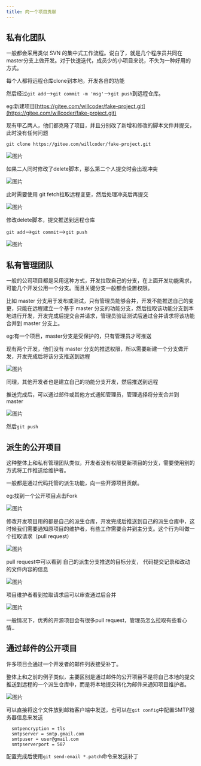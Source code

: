 ```yaml
---
title: 向一个项目贡献
---
```


## 私有化团队

一般都会采用类似 SVN 的集中式工作流程。说白了，就是几个程序员共同在master分支上做开发。对于快速迭代，成员少的小项目来说，不失为一种好用的方式。

每个人都将远程仓库clone到本地，开发各自的功能

然后经过`git add`-->`git commit -m 'msg'`-->`git push`到远程仓库。



eg:新建项目[https://gitee.com/willcoder/fake-project.git](https://gitee.com/willcoder/fake-project.git)

现有甲乙两人，他们都克隆了项目，并且分别改了新增和修改的脚本文件并提交，此时没有任何问题

```
git clone https://gitee.com/willcoder/fake-project.git
```
![图片](./../../../.vuepress/public/images/5i0BojJOgCvE2sAk.png)

如果二人同时修改了delete脚本，那么第二个人提交时会出现冲突

![图片](./../../../.vuepress/public/images/4PQ6luiMXmLjedor.png)

此时需要使用 git fetch拉取远程变更，然后处理冲突后再提交

![图片](./../../../.vuepress/public/images/3n9RTlN2vnKt9TGb.png)

修改delete脚本，提交推送到远程仓库

`git add`-->`git commit`-->`git push`

![图片](./../../../.vuepress/public/images/n0cfTEGUO23Qt0xd.png)

## 私有管理团队

一般的公司项目都是采用这种方式，开发拉取自己的分支，在上面开发功能需求，可能几个开发公用一个分支。而且关键分支一般都会设置权限。

比如 master 分支用于发布或测试，只有管理员能够合并，开发不能推送自己的变更，只能在远程建立一个基于 master 分支的功能分支，然后拉取该功能分支到本地进行开发，开发完成后提交合并请求，管理员验证测试后通过合并请求将该功能合并到 master 分支上。

eg:有一个项目，master分支是受保护的，只有管理员才可推送

现有两个开发，他们没有 master 分支的推送权限，所以需要新建一个分支做开发，开发完成后将该分支推送到远程

![图片](./../../../.vuepress/public/images/xQ7i5FVkMD9gyr3B.png)



同理，其他开发者也是建立自己的功能分支开发，然后推送到远程

推送完成后，可以通过邮件或其他方式通知管理员，管理选择将分支合并到 master

![图片](./../../../.vuepress/public/images/xfr53Sd0mXb7HGor.png)

然后`git push`

## 派生的公开项目

这种整体上和私有管理团队类似，开发者没有权限更新项目的分支，需要使用别的方式将工作推送给维护者。

一般都是通过代码托管的派生功能，向一些开源项目贡献。

eg:找到一个公开项目点击Fork

![图片](./../../../.vuepress/public/images/pbrdXYpOqWYhQtMF.png)

修改开发项目用的都是自己的派生仓库，开发完成后推送到自己的派生仓库中，这时候我们需要通知原项目的维护者，有些工作需要合并到主分支。这个行为叫做一个拉取请求（pull request）

![图片](./../../../.vuepress/public/images/VqugQIujDzY0AEBu.png)

pull request中可以看到 自己的派生分支推送的目标分支， 代码提交记录和改动的文件内容的信息

![图片](./../../../.vuepress/public/images/YXSpoCbnAtFCld8o.png)

项目维护者看到拉取请求后可以审查通过后合并

![图片](./../../../.vuepress/public/images/LxZH5uzWL2ADTOoX.png)

一般情况下，优秀的开源项目会有很多pull request，管理员怎么拉取有些看心情..

## 通过邮件的公开项目

许多项目会通过一个开发者的邮件列表接受补丁。

整体上和之前的例子类似，主要区别是通过邮件的公开项目不是将自己本地的提交推送到远程的一个派生仓库中，而是将本地提交转化为邮件来通知项目维护者。

![图片](./../../../.vuepress/public/images/AaAiOGzJj4Qk5H2k.png)

可以直接将这个文件放到邮箱客户端中发送，也可以在`git config`中配置SMTP服务器信息来发送

```
  smtpencryption = tls
  smtpserver = smtp.gmail.com
  smtpuser = user@gmail.com
  smtpserverport = 587
```
配置完成后使用`git send-email *.patch`命令来发送补丁